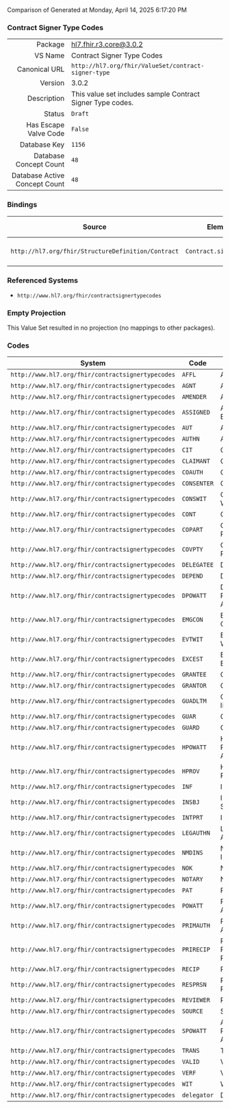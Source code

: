Comparison of 
Generated at Monday, April 14, 2025 6:17:20 PM

### Contract Signer Type Codes

|      |     |
| ---: | --- |
| Package | hl7.fhir.r3.core@3.0.2 |
| VS Name | Contract Signer Type Codes |
| Canonical URL | `http://hl7.org/fhir/ValueSet/contract-signer-type` |
| Version | 3.0.2 |
| Description | This value set includes sample Contract Signer Type codes. |
| Status | `Draft` |
| Has Escape Valve Code | `False` |
| Database Key | `1156` |
| Database Concept Count | `48` |
| Database Active Concept Count | `48` |
### Bindings

| Source | Element | Binding | Strength | Element Short |
| ------ | ------- | ------- | -------- | ------------- |
| `http://hl7.org/fhir/StructureDefinition/Contract` | `Contract.signer.type` | `http://hl7.org/fhir/ValueSet/contract-signer-type` | `Preferred` | Contract Signatory Role |

### Referenced Systems

* `http://www.hl7.org/fhir/contractsignertypecodes`
### Empty Projection

This Value Set resulted in no projection (no mappings to other packages).

### Codes

| System | Code | Display |
| ------ | ---- | ------- |
| `http://www.hl7.org/fhir/contractsignertypecodes` | `AFFL` | Affiliate |
| `http://www.hl7.org/fhir/contractsignertypecodes` | `AGNT` | Agent |
| `http://www.hl7.org/fhir/contractsignertypecodes` | `AMENDER` | Amender |
| `http://www.hl7.org/fhir/contractsignertypecodes` | `ASSIGNED` | Assigned Entity |
| `http://www.hl7.org/fhir/contractsignertypecodes` | `AUT` | Author |
| `http://www.hl7.org/fhir/contractsignertypecodes` | `AUTHN` | Authenticator |
| `http://www.hl7.org/fhir/contractsignertypecodes` | `CIT` | Citizen |
| `http://www.hl7.org/fhir/contractsignertypecodes` | `CLAIMANT` | Claimant |
| `http://www.hl7.org/fhir/contractsignertypecodes` | `COAUTH` | Co-Author |
| `http://www.hl7.org/fhir/contractsignertypecodes` | `CONSENTER` | Consenter |
| `http://www.hl7.org/fhir/contractsignertypecodes` | `CONSWIT` | Consent Witness |
| `http://www.hl7.org/fhir/contractsignertypecodes` | `CONT` | Contact |
| `http://www.hl7.org/fhir/contractsignertypecodes` | `COPART` | Co-Participant |
| `http://www.hl7.org/fhir/contractsignertypecodes` | `COVPTY` | Covered Party |
| `http://www.hl7.org/fhir/contractsignertypecodes` | `DELEGATEE` | Delegatee |
| `http://www.hl7.org/fhir/contractsignertypecodes` | `DEPEND` | Dependent |
| `http://www.hl7.org/fhir/contractsignertypecodes` | `DPOWATT` | Durable Power of Attorney |
| `http://www.hl7.org/fhir/contractsignertypecodes` | `EMGCON` | Emergency Contact |
| `http://www.hl7.org/fhir/contractsignertypecodes` | `EVTWIT` | Event Witness |
| `http://www.hl7.org/fhir/contractsignertypecodes` | `EXCEST` | Executor of Estate |
| `http://www.hl7.org/fhir/contractsignertypecodes` | `GRANTEE` | Grantee |
| `http://www.hl7.org/fhir/contractsignertypecodes` | `GRANTOR` | Grantor |
| `http://www.hl7.org/fhir/contractsignertypecodes` | `GUADLTM` | Guardian ad lidem |
| `http://www.hl7.org/fhir/contractsignertypecodes` | `GUAR` | Guarantor |
| `http://www.hl7.org/fhir/contractsignertypecodes` | `GUARD` | Guardian |
| `http://www.hl7.org/fhir/contractsignertypecodes` | `HPOWATT` | Healthcare Power of Attorney |
| `http://www.hl7.org/fhir/contractsignertypecodes` | `HPROV` | Healthcare Provider |
| `http://www.hl7.org/fhir/contractsignertypecodes` | `INF` | Informant |
| `http://www.hl7.org/fhir/contractsignertypecodes` | `INSBJ` | Investigation Subject |
| `http://www.hl7.org/fhir/contractsignertypecodes` | `INTPRT` | Interpreter |
| `http://www.hl7.org/fhir/contractsignertypecodes` | `LEGAUTHN` | Legal Authenticator |
| `http://www.hl7.org/fhir/contractsignertypecodes` | `NMDINS` | Named Insured |
| `http://www.hl7.org/fhir/contractsignertypecodes` | `NOK` | Next of Kin |
| `http://www.hl7.org/fhir/contractsignertypecodes` | `NOTARY` | Notary |
| `http://www.hl7.org/fhir/contractsignertypecodes` | `PAT` | Patient |
| `http://www.hl7.org/fhir/contractsignertypecodes` | `POWATT` | Power of Attorney |
| `http://www.hl7.org/fhir/contractsignertypecodes` | `PRIMAUTH` | Primary Author |
| `http://www.hl7.org/fhir/contractsignertypecodes` | `PRIRECIP` | Primary Responsible Party |
| `http://www.hl7.org/fhir/contractsignertypecodes` | `RECIP` | Recipient |
| `http://www.hl7.org/fhir/contractsignertypecodes` | `RESPRSN` | Responsible Party |
| `http://www.hl7.org/fhir/contractsignertypecodes` | `REVIEWER` | Reviewer |
| `http://www.hl7.org/fhir/contractsignertypecodes` | `SOURCE` | Source |
| `http://www.hl7.org/fhir/contractsignertypecodes` | `SPOWATT` | Apecial Power of Attorney |
| `http://www.hl7.org/fhir/contractsignertypecodes` | `TRANS` | Transcriber |
| `http://www.hl7.org/fhir/contractsignertypecodes` | `VALID` | Validator |
| `http://www.hl7.org/fhir/contractsignertypecodes` | `VERF` | Verifier |
| `http://www.hl7.org/fhir/contractsignertypecodes` | `WIT` | Witness |
| `http://www.hl7.org/fhir/contractsignertypecodes` | `delegator` | Delegator |
